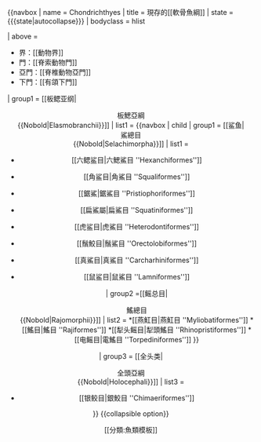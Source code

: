 {{navbox
| name  = Chondrichthyes
| title = 現存的[[軟骨魚綱]]
| state = {{{state|autocollapse}}}
| bodyclass = hlist

| above =
* 界：[[動物界]]
* 門：[[脊索動物門]]
* 亞門：[[脊椎動物亞門]]
* 下門：[[有頜下門]]

| group1 = [[板鳃亚纲|<center>板鰓亞綱<br>{{Nobold|Elasmobranchii}}]]
| list1  =
  {{navbox
  | child
  | group1 = [[鲨鱼|<center>鯊總目<br>{{Nobold|Selachimorpha}}]]
  | list1  =
* [[六鳃鲨目|六鰓鯊目 ''Hexanchiformes'']]
* [[角鲨目|角鯊目 ''Squaliformes'']]
* [[鋸鯊|鋸鯊目 ''Pristiophoriformes'']]
* [[扁鯊屬|扁鯊目 ''Squatiniformes'']]
* [[虎鲨目|虎鯊目 ''Heterodontiformes'']]
* [[鬚鮫目|鬚鯊目 ''Orectolobiformes'']]
* [[真鯊目|真鯊目 ''Carcharhiniformes'']]
* [[鼠鲨目|鼠鯊目 ''Lamniformes'']]

  | group2 =[[鳐总目|<center>鰩總目<br>{{Nobold|Rajomorphii}}]]
  | list2  =
*[[燕魟目|燕魟目 ''Myliobatiformes'']]
*[[鰩目|鰩目 ''Rajiformes'']]
*[[犁头鳐目|犁頭鰩目 ''Rhinopristiformes'']]
*[[电鳐目|電鰩目 ''Torpediniformes'']]
  }}
<!-- skip '2' [[zebra striping] -->
| group3 = [[全头类|<center>全頭亞綱<br>{{Nobold|Holocephali}}]]
| list3  =
* [[银鲛目|銀鮫目 ''Chimaeriformes'']]

}}<noinclude>
{{collapsible option}}

[[分類:魚類模板]]
</noinclude>
